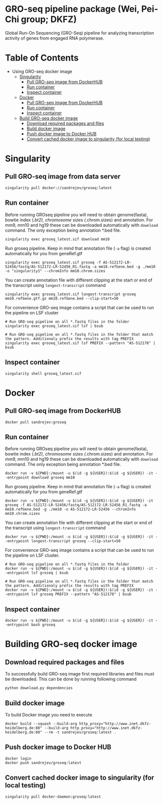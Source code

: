  GRO-seq pipeline package (Wei, Pei-Chi group; DKFZ)
====================================================
Global Run-On Sequencing (GRO-Seq) pipeline for analyzing transcription activity of genes from engaged RNA polymerase. 


Table of Contents
=================

  * Using GRO-seq docker image
    * [Singularity](#singularity) 
      * [Pull GRO-seq image from DockerHUB](#singularity-pull)
      * [Run container](#singularity-run)
      * [Inspect container](#singularity-inspect)
    * [Docker](#docker) 
      * [Pull GRO-seq image from DockerHUB](#docker-pull)
      * [Run container](#docker-run)
      * [Inspect container](#docker-inspect)
    * [Build GRO-seq docker image](#build) 
      * [Download required packages and files](#build-download)
      * [Build docker image](#build-build)
      * [Push docker image to Docker HUB](#build-build)
      * [Convert cached docker image to singularity (for local testing)](#build-convert)

<a name="singularity">Singularity</a>
====================================================

<a name="singularity-pull">Pull GRO-seq image from data server</a>
----------------------------------------------------
```console
singularity pull docker://sandrejev/groseq:latest
```

<a name="singularity-run">Run container</a>
----------------------------------------------------
Before running GROseq pipeline you will need to obtain genome(fasta), bowtie index (*.bt2), chromosome sizes (*.chrom.sizes) and annotation. For mm9, mm10 and hg19 these can be downloaded automatically with `download` command. The only exception being
annotation *.bed file.
```console
singularity exec groseq_latest.sif download mm10
```

Run groseq pipeline. Keep in mind that annotation file (`-a` flag) is created automatically for you from geneRef.gtf
```console
singularity exec groseq_latest.sif groseq -f AS-512172-LR-52456/fastq/AS-512172-LR-52456_R1.fastq -a mm10.refGene.bed -g ./mm10 -o "singularity1" --chromInfo mm10.chrom.sizes
```

You can create annotation file with different clipping at the start or end of the transcript using `longest-transcript` command
```console
singularity exec groseq_latest.sif longest-transcript groseq mm10.refGene.gtf.gz mm10.refGene.bed --clip-start=50
```

For convenience GRO-seq image contains a script that can be used to run the pipeline on LSF cluster 
```console
# Run GRO-seq pipeline on all *.fastq files in the folder
singularity exec groseq_latest.sif lsf | bsub

# Run GRO-seq pipeline on all *.fastq files in the folder that match the pattern. Additionaly prefix the results with tag PREFIX
singularity exec groseq_latest.sif lsf PREFIX --pattern "AS-512178" | bsub 
```


<a name="singularity-inspect">Inspect container</a>
----------------------------------------------------
```console
singularity shell groseq_latest.sif
```

<a name="docker">Docker</a>
====================================================

<a name="docker-pull">Pull GRO-seq image from DockerHUB</a>
----------------------------------------------------
```console
docker pull sandrejev:groseq
```

<a name="docker-run">Run container</a>
----------------------------------------------------
Before running GROseq pipeline you will need to obtain genome(fasta), bowtie index (*.bt2), chromosome sizes (*.chrom.sizes) and annotation. For mm9, mm10 and hg19 these can be downloaded automatically with `download` command. The only exception being
annotation *.bed file.
```console
docker run -v ${PWD}:/mount -u $(id -g ${USER}):$(id -g ${USER}) -it --entrypoint download groseq mm10
```

Run groseq pipeline. Keep in mind that annotation file (`-a` flag) is created automatically for you from geneRef.gtf
```console
docker run -v ${PWD}:/mount -u $(id -g ${USER}):$(id -g ${USER}) -it groseq -f AS-512172-LR-52456/fastq/AS-512172-LR-52456_R1.fastq -a mm10.refGene.bed -g ./mm10 -o AS-512172-LR-52456 --chromInfo mm10.chrom.sizes
```

You can create annotation file with different clipping at the start or end of the transcript using `longest-transcript` command
```console
docker run -v ${PWD}:/mount -u $(id -g ${USER}):$(id -g ${USER}) -it --entrypoint longest-transcript groseq --clip-start=50
```



For convenience GRO-seq image contains a script that can be used to run the pipeline on LSF cluster.
```console
# Run GRO-seq pipeline on all *.fastq files in the folder
docker run -v ${PWD}:/mount -u $(id -g ${USER}):$(id -g ${USER}) -it --entrypoint lsf groseq | bsub

# Run GRO-seq pipeline on all *.fastq files in the folder that match the pattern. Additionaly prefix the results with tag PREFIX
docker run -v ${PWD}:/mount -u $(id -g ${USER}):$(id -g ${USER}) -it --entrypoint lsf groseq PREFIX --pattern "AS-512178" | bsub 
```

<a name="docker-inspect">Inspect container</a>
----------------------------------------------------
```console
docker run -v ${PWD}:/mount -u $(id -g ${USER}):$(id -g ${USER}) -it --entrypoint bash groseq
```

<a name="build">Building GRO-seq docker image</a>
====================================================

<a name="build-download">Download required packages and files</a>
----------------------------------------------------
To successfully build GRO-seq image first required libraries and files must be downloaded. This can be done by running following command
```console
python download.py dependencies
```

<a name="build-build">Build docker image</a>
----------------------------------------------------
To build Docker image you need to execute
```console
docker build --squash --build-arg http_proxy="http://www.inet.dkfz-heidelberg.de:80" --build-arg http_proxy="http://www.inet.dkfz-heidelberg.de:80" --rm -t sandrejev/groseq:latest .
```

<a name="build-push">Push docker image to Docker HUB</a>
----------------------------------------------------
```console
docker login
docker push sandrejev/groseq:latest
```

<a name="build-convert">Convert cached docker image to singularity (for local testing)</a>
----------------------------------------------------
```console
singularity pull docker-daemon:groseq:latest
```